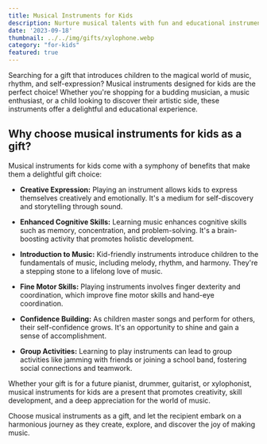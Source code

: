 ```yaml
---
title: Musical Instruments for Kids
description: Nurture musical talents with fun and educational instruments.
date: '2023-09-18'
thumbnail: ../../img/gifts/xylophone.webp
category: "for-kids"
featured: true
---
```

Searching for a gift that introduces children to the magical world of music, rhythm, and self-expression? Musical instruments designed for kids are the perfect choice! Whether you're shopping for a budding musician, a music enthusiast, or a child looking to discover their artistic side, these instruments offer a delightful and educational experience.

## Why choose musical instruments for kids as a gift?

Musical instruments for kids come with a symphony of benefits that make them a delightful gift choice:

- **Creative Expression:** Playing an instrument allows kids to express themselves creatively and emotionally. It's a medium for self-discovery and storytelling through sound.

- **Enhanced Cognitive Skills:** Learning music enhances cognitive skills such as memory, concentration, and problem-solving. It's a brain-boosting activity that promotes holistic development.

- **Introduction to Music:** Kid-friendly instruments introduce children to the fundamentals of music, including melody, rhythm, and harmony. They're a stepping stone to a lifelong love of music.

- **Fine Motor Skills:** Playing instruments involves finger dexterity and coordination, which improve fine motor skills and hand-eye coordination.

- **Confidence Building:** As children master songs and perform for others, their self-confidence grows. It's an opportunity to shine and gain a sense of accomplishment.

- **Group Activities:** Learning to play instruments can lead to group activities like jamming with friends or joining a school band, fostering social connections and teamwork.

Whether your gift is for a future pianist, drummer, guitarist, or xylophonist, musical instruments for kids are a present that promotes creativity, skill development, and a deep appreciation for the world of music.

Choose musical instruments as a gift, and let the recipient embark on a harmonious journey as they create, explore, and discover the joy of making music.
